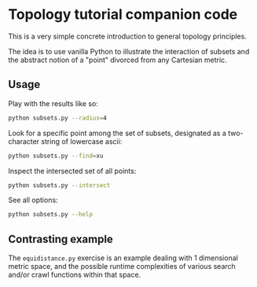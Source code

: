 # Topology tutorial companion code

This is a very simple concrete introduction to general topology principles.

The idea is to use vanilla Python to illustrate the interaction of subsets and the abstract notion of a "point" divorced from any Cartesian metric.

## Usage

Play with the results like so:

```sh
python subsets.py --radius=4
```

Look for a specific point among the set of subsets, designated as a two-character string of lowercase ascii:

```sh
python subsets.py --find=xu
```

Inspect the intersected set of all points:

```sh
python subsets.py --intersect
```

See all options:

```sh
python subsets.py --help
```

## Contrasting example

The `equidistance.py` exercise is an example dealing with 1 dimensional metric space, and the possible runtime complexities of various search and/or crawl functions within that space.
